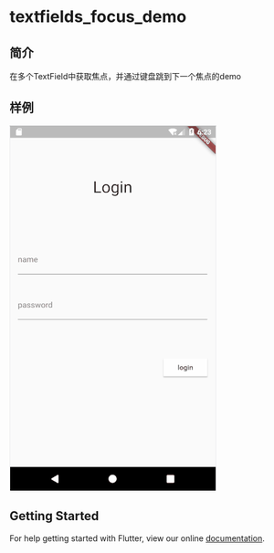 # textfields_focus_demo
## 简介
在多个TextField中获取焦点，并通过键盘跳到下一个焦点的demo
## 样例
![](../../../image/focus_node.png)

## Getting Started

For help getting started with Flutter, view our online
[documentation](https://flutter.io/).
